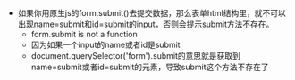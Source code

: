 * 如果你用原生js的form.submit()去提交数据，那么表单html结构里，就不可以出现name=submit和id=submit的input，否则会提示submit方法不存在。
    - form.submit is not a function
    - 因为如果一个input的name或者id是submit
    - document.querySelector('form').submit的意思就是获取到name=submit或者id=submit的元素，导致submit这个方法不存在了
